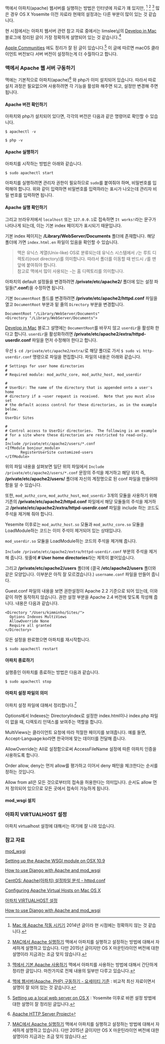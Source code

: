 맥에서 아파치(apache) 웹서버를 실행하는 방법은 인터넷에 자료가 꽤 있지만, [^projectjo]  [^acronym]  [^superakira] 많은 경우 OS X Yosemite 이전 자료라 현재의 설정과는 다른 부분이 많이 있는 것 같습니다. 

현 시점에서는 아파치 웹서버 관련 참고 자료 중에서는 limslee님의 [Develop in Mac](http://devmac.tistory.com/11) 블로그에 정리된 글이 가장 정확하게 설명되어 있는 것 같습니다.[^devmac] 

[Apple Communities](https://discussions.apple.com/docs/DOC-3083) 에도 정리가 잘 된 글이 있습니다.[^apple] 이 글에 따르면 macOS 클라이언트 버전보다 서버 버전이 설정하는게 더 수월하다고 합니다.

### 맥에서 Apache 웹 서버 구동하기

맥에는 기본적으로 아파치(apache)[^apache] 와 php가 이미 설치되어 있습니다. 따라서 따로 설치 과정은 필요없으며 사용하려면 각 기능을 활성화 해주면 되고, 설정만 변경해 주면 됩니다.

#### Apache 버전 확인하기

아파치와 php가 설치되어 있다면, 각각의 버전은 다음과 같은 명령어로 확인할 수 있습니다.

```
$ apachectl -v

$ php -v
```

#### Apache 실행하기

아파치를 시작하는 방법은 아래와 같습니다.

```
$ sudo apachectl start
```

아파치를 실행하려면 관리자 권한이 필요하므로 `sudo`를 붙여줘야 하며, 비밀번호를 입력해야 합니다. 위와 같이 입력하면 비밀번호를 입력하라는 표시가 나오는데 관리자 비밀 번호를 입력하면 됩니다.

#### Apache 실행 확인하기

그리고 브라우저에서 `localhost` 또는 `127.0.0.1`로 접속하면 `It works!`라는 문구가 나타나게 되는데, 이는 기본 index 페이지가 표시되기 때문입니다.

기본 index 페이지는 **/Library/WebServer/Documents** 폴더에 존재합니다. 해당 폴더에 가면 `index.html.en` 파일이 있음을 확인할 수 있습니다.

> 맥은  유닉스 계열(Unix-like) OS로 분류되는데 유닉스 시스템에서 `/`는 루트 디렉토리(root directory)를 의미합니다. 따라서 폴더를 이동할 때 반드시 `/`를 맨 앞에 붙여줘야 합니다.  
> 참고로 맥에서 많이 사용되는 `~`는 홈 디렉토리를 의미합니다.

아파치의 default 설정들을 변경하려면 **/private/etc/apache2/** 폴더에 있는 설정 파일들(***.conf**)을 수정하면 됩니다. 

기본 `DocumentRoot` 폴드를 변경하려면 **/private/etc/apache2/httpd.conf** 파일을 열고 `DocumentRoot` 부분과 밑 줄의 `Directory` 부분을 변경합니다.

```
DocumentRoot "/Library/WebServer/Documents"
<Directory "/Library/WebServer/Documents">
```

[Develop in Mac](http://devmac.tistory.com/11) 블로그 설명에는 `DocumentRoot`를 바꾸지 않고 `userdir`을 활성화 한다고 합니다. `userdir`을 활성화하려면 **/private/etc/apache2/extra/httpd-userdir.conf** 파일을 먼저 수정해야 한다고 합니다.

우선 `$ cd /private/etc/apache2/extra/`로 해당 폴더로 가서 `$ sudo vi http-userdir.conf` 명령으로 파일을 편집합니다. 파일의 내용은 아래와 같습니다.

```
# Settings for user home directories
#
# Required module: mod_authz_core, mod_authz_host, mod_userdir

#
# UserDir: The name of the directory that is appended onto a user's home
# directory if a ~user request is received.  Note that you must also set
# the default access control for these directories, as in the example below.
#
UserDir Sites

#
# Control access to UserDir directories.  The following is an example
# for a site where these directories are restricted to read-only.
#
Include /private/etc/apache2/users/*.conf
<IfModule bonjour_module>
       RegisterUserSite customized-users
</IfModule>
```

위의 파일 내용을 살펴보면 일단 위의 파일에서 `Include /private/etc/apache2/users/*.conf` 문장의 주석을 제거하고 해당 위치 즉, **/private/etc/apache2/users/** 폴더에 자신의 계정명으로 된 conf 파일을 만들어야 함을 알 수 있습니다. 

또한, `mod_authz_core`, `mod_authz_host`, `mod_userdir` 3개의 모듈을 사용하기 위해 기존의 **/private/etc/apache2/httpd.conf** 파일에서 해당 모듈들의 주석을 제거하고 **/private/etc/apache2/extra/httpd-userdir.conf** 파일을 include 하는 코드도 주석을 제거해 줘야 합니다.

Yesemite 이후로는 `mod_authz_host.so` 모듈과 `mod_authz_core.so` 모듈을 LoadModule하는 코드는 이미 주석이 제거되어 있는 상태입니다. 

`mod_userdir.so` 모듈을 LoadModule하는 코드의 주석을 제거해 줍니다.

`Include /private/etc/apache2/extra/httpd-userdir.conf` 부분의 주석을 제거해 줍니다. 윗줄에 **# User home directories**라는 제목이 붙어있습니다.

그리고 **/private/etc/apache2/users** 폴더에 (결국 **/etc/apache2/users** 폴더와 같은 모양입니다. 이부분은 아직 잘 모르겠습니다.) `username.conf` 파일을 만들어 줍니다.

Guest.conf 파일의 내용을 보면 권한설정이 Apache 2.2 기준으로 되어 있는데, 이와 같이 하면 동작하지 않습니다. 권한 설정 부분을 Apache 2.4 버전에 맞도록 작성해 줍니다. 내용은 다음과 같습니다.

```
<Directory "/Users/kimminho/Sites/">
  Options Indexes MultiViews
  AllowOverride None
  Require all granted
</Directory>
```

모든 설정을 완료했으면 아파치를 재시작합니다.

```
$ sudo apachectl restart
```

#### 아파치 종료하기 

실행중인 아파치를 종료하는 방법은 다음과 같습니다.

```
$ sudo apachectl stop
```

#### 아파치 설정 파일의 의미 

아파치 설정 파일에 대해서 정리합니다.[^acronym]

Options에서 Indexes는 DirectoryIndex로 설정한 index.html이나 index.php 파일이 없을 때, 디렉토리 인덱스를 보여주는 역할을 합니다. 

MultiViews는 클라이언트 요청에 따라 적절한 페이지를 보여줍니다. 예를 들면, Accept-Language:ko라면 한국어에 맞는 데이터를 전달해 줍니다. 

AllowOverride는 All로 설정함으로써 AccessFileName 설정에 따른 아파치 인증을 사용하도록 합니다.

Order allow, deny는 먼저 allow를 평가하고 이어서 deny 패턴을 체크한다는 순서를 정하는 것입니다.

Allow from all은 모든 것으로부터의 접속을 허용한다는 의미입니다. 순서도 allow 먼저 정의되어 있으므로 모든 곳에서 접속이 가능하게 됩니다. 

#### mod_wsgi 설치

### 아파치 VIRTUALHOST 설정

아파치 virtualhost 설정에 대해서는 여기에 잘 나와 있습니다. 

### 참고 자료

[^projectjo]: [Mac 에 Apache 작동 시키기](http://projectjo.tistory.com/entry/Mac-에-Apache-작동-시키기) 2014년 글이라 현 시점에는 정확하지 않는 것 같습니다. 

[^acronym]: [MAC에서 Apache 실행하기](http://blog.acronym.co.kr/531) 맥에서 아파치를 실행하고 설정하는 방법에 대해서 자세하게 설명하고 있습니다. 다만 2015년 글이지만 OS X 마운틴라이언 버전에 대한 설명이라 지금과는 조금 맞지 않습니다. 

[^superakira]: [맥에서 기본 Apache 사용하기](http://superakira.tistory.com/entry/맥에서-기본-Apache-사용하기) 맥에서 아파치를 사용하는 방법에 대해서 간단하게 정리한 글입니다. 마찬가지로 전체 내용의 일부만 다루고 있습니다.

[^devmac]: [맥에 웹서버(Apache, PHP) 구동하기 - 요세미티 기준](http://devmac.tistory.com/11) : 비교적 최신 자료이면서 설명이 잘 되어 있는 것 같습니다. 

[^apple]: [Setting up a local web server on OS X](https://discussions.apple.com/docs/DOC-3083) : Yosemite 이후로 바뀐 설정 방법에 대한 설명이 잘 정리된 글입니다. 

[mod_wsgi](https://modwsgi.readthedocs.io/en/develop/)

[Setting up the Apache WSGI module on OSX 10.9](http://www.jakowicz.com/setting-up-apache-wsgi-module-on-osx-10-9/)

[How to use Django with Apache and mod_wsgi](https://docs.djangoproject.com/en/1.10/howto/deployment/wsgi/modwsgi/)

[^apache]: [Apache HTTP Server Project](http://httpd.apache.org)

[CentOS: Apache(아파치) 설정파일 분석 - httpd.conf](http://webdir.tistory.com/178)

[Configuring Apache Virtual Hosts on Mac OS X](http://jason.pureconcepts.net/2014/11/configure-apache-virtualhost-mac-os-x/)

[아파치 VIRTUALHOST 설정](http://joont.tistory.com/46)

[How to use Django with Apache and mod_wsgi](https://docs.djangoproject.com/en/1.10/howto/deployment/wsgi/modwsgi/)
